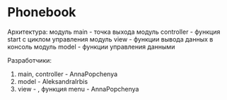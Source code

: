# Phonebook

Архитектура:
модуль main - точка выхода
модуль controller - функция start с циклом управления
модуль view - функции вывода данных в консоль
модуль model - функции управления данными

Разработчики:
1. main, controller - AnnaPopchenya
2. model -  AleksandraIrbis
3. view - , функция menu - AnnaPopchenya

